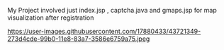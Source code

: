 My Project involved just index.jsp , captcha.java and gmaps.jsp for map visualization after registration

https://user-images.githubusercontent.com/17880433/43721349-273d4cde-99b0-11e8-83a7-3586e6759a75.jpeg
